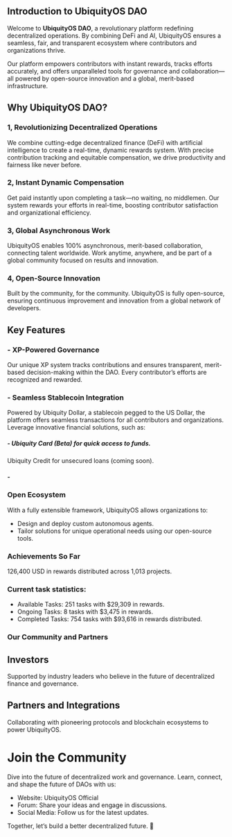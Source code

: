## Introduction to UbiquityOS DAO

Welcome to **UbiquityOS DAO**, a revolutionary platform redefining decentralized operations. By combining DeFi and AI, UbiquityOS ensures a seamless, fair, and transparent ecosystem where contributors and organizations thrive.

Our platform empowers contributors with instant rewards, tracks efforts accurately, and offers unparalleled tools for governance and collaboration—all powered by open-source innovation and a global, merit-based infrastructure.


## Why UbiquityOS DAO?

  ### 1, Revolutionizing Decentralized Operations
  We combine cutting-edge decentralized finance (DeFi) with artificial intelligence to create a real-time, dynamic rewards system. With precise contribution tracking and equitable compensation, we drive productivity and fairness like never before.
  
  ### 2, Instant Dynamic Compensation
  Get paid instantly upon completing a task—no waiting, no middlemen. Our system rewards your efforts in real-time, boosting contributor satisfaction and organizational efficiency.
  
  ### 3, Global Asynchronous Work
  UbiquityOS enables 100% asynchronous, merit-based collaboration, connecting talent worldwide. Work anytime, anywhere, and be part of a global community focused on results and innovation.
  
  ### 4, Open-Source Innovation
  Built by the community, for the community. UbiquityOS is fully open-source, ensuring continuous improvement and innovation from a global network of developers.

## Key Features

### - XP-Powered Governance
Our unique XP system tracks contributions and ensures transparent, merit-based decision-making within the DAO. Every contributor’s efforts are recognized and rewarded.

### - Seamless Stablecoin Integration
Powered by Ubiquity Dollar, a stablecoin pegged to the US Dollar, the platform offers seamless transactions for all contributors and organizations. Leverage innovative financial solutions, such as:

  ##### - Ubiquity Card (Beta) for quick access to funds.
  Ubiquity Credit for unsecured loans (coming soon).
  ##### - 

### Open Ecosystem
With a fully extensible framework, UbiquityOS allows organizations to:
  - Design and deploy custom autonomous agents.
  - Tailor solutions for unique operational needs using our open-source tools.
### Achievements So Far
126,400 USD in rewards distributed across 1,013 projects.

### Current task statistics:
  - Available Tasks: 251 tasks with $29,309 in rewards.
  - Ongoing Tasks: 8 tasks with $3,475 in rewards.
  - Completed Tasks: 754 tasks with $93,616 in rewards distributed.

### Our Community and Partners

## Investors
Supported by industry leaders who believe in the future of decentralized finance and governance.

## Partners and Integrations
Collaborating with pioneering protocols and blockchain ecosystems to power UbiquityOS.

# Join the Community

Dive into the future of decentralized work and governance. Learn, connect, and shape the future of DAOs with us:

- Website: UbiquityOS Official
- Forum: Share your ideas and engage in discussions.
- Social Media: Follow us for the latest updates.

Together, let’s build a better decentralized future. 🚀

